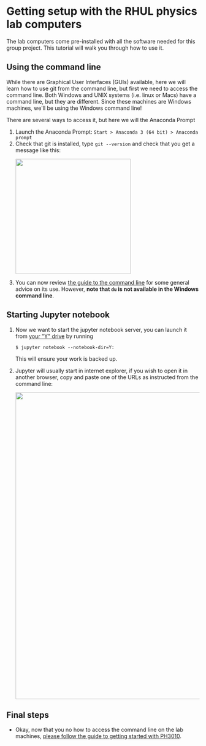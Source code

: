 # Getting setup with the RHUL physics lab computers

The lab computers come pre-installed with all the software needed for this group project. This tutorial will walk you through how to use it.

## Using the command line
While there are Graphical User Interfaces (GUIs) available, here we will learn how to use git from the command line, but first we need to access the command line.
Both Windows and UNIX systems (i.e. linux or Macs) have a command line, but they are different. Since these machines are Windows machines, we'll be using the Windows command line!

There are several ways to access it, but here we will the   Anaconda Prompt
1. Launch the Anaconda Prompt: `Start > Anaconda 3 (64 bit) > Anaconda prompt`
2. Check that git is installed, type `git --version` and check that you get a message like this:
   <p>
   <img src="https://user-images.githubusercontent.com/1926734/198074651-74010cc8-392a-451a-a049-9291a279adbe.png" width="300" align="middle" />
   </p>
3. You can now review [the guide to the command line](https://github.com/GregoryAshton/PH3010_advanced_python/blob/main/guides/using_the_command_line.md) for some general advice on its use. However, **note that `du` is not available in the Windows command line**. 

## Starting Jupyter notebook

1. Now we want to start the jupyter notebook server, you can launch it from [your "Y" drive](https://intranet.royalholloway.ac.uk/staff/it-services/it-essentials/network-drives.aspx) by running
    ```
    $ jupyter notebook --notebook-dir=Y:
    ```
    This will ensure your work is backed up. 

2. Jupyter will usually start in internet explorer, if you wish to open it in another browser, copy and paste one of the URLs as instructed from the command line:

   <img src="https://user-images.githubusercontent.com/1926734/198066167-e07caec8-5234-4198-9121-64d7729aa3f9.png" width="800" align="middle" />


## Final steps

* Okay, now that you no how to access the command line on the lab machines, [please follow the guide to getting started with PH3010](https://github.com/GregoryAshton/PH3010_advanced_python/blob/main/guides/PH3010_getting_started).

   
   

